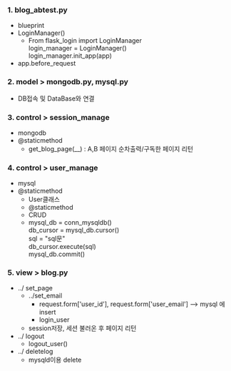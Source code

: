 ### 1. blog_abtest.py
 - blueprint
 - LoginManager() <br>
      - From flask_login import LoginManager <br>
      login_manager = LoginManager() <br>
      login_manager.init_app(app) <br>
 - app.before_request 

### 2. model > mongodb.py, mysql.py
 - DB접속 및 DataBase와 연결

### 3. control > session_manage
 - mongodb
 - @staticmethod
    - get_blog_page(__) : A,B 페이지 순차출력/구독한 페이지 리턴

### 4. control > user_manage
 - mysql
 - @staticmethod
    - User클래스 
    - @staticmethod
     - CRUD
     -  mysql_db = conn_mysqldb() <br>
        db_cursor = mysql_db.cursor() <br>
        sql = "sql문" <br>
        db_cursor.execute(sql) <br>
        mysql_db.commit() <br>

### 5. view > blog.py
  - ../ set_page
     - ../set_email
       - request.form['user_id'], request.form['user_email']  --> mysql 에 insert
       - login_user
     - session저장, 세션 불러온 후 페이지 리턴
  - ../ logout
     - logout_user()
  - ../ deletelog
     -  mysqld이용 delete  
